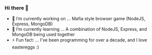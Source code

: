 ### Hi there 👋

- 🔭 I’m currently working on ... Mafia style browser game (NodeJS, Express, MongoDB)
- 🌱 I’m currently learning ...  A combination of NodeJS, Express, and MongoDB being used together
- ⚡ Fun fact: ... I've been programming for over a decade, and I love eastereggs :)
